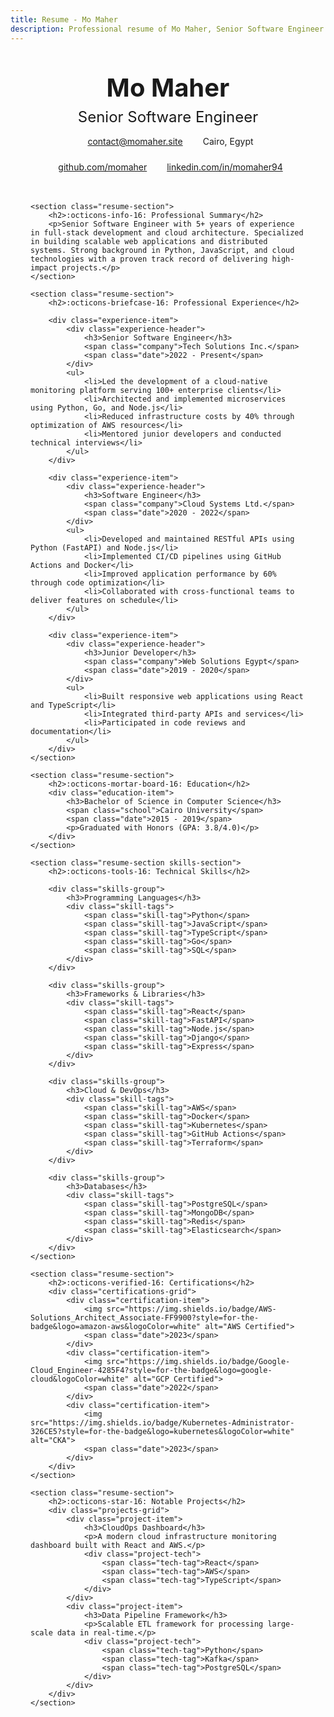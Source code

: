 ```yaml
---
title: Resume - Mo Maher
description: Professional resume of Mo Maher, Senior Software Engineer
---
```


<div class="resume-container">
    <header class="resume-header">
        <div class="resume-title">
            <h1>Mo Maher</h1>
            <h2>Senior Software Engineer</h2>
        </div>
        <div class="resume-contact">
            <div class="contact-item">
                <i class="fas fa-envelope"></i>
                <a href="mailto:contact@momaher.site">contact@momaher.site</a>
            </div>
            <div class="contact-item">
                <i class="fas fa-map-marker-alt"></i>
                Cairo, Egypt
            </div>
            <div class="contact-item">
                <i class="fab fa-github"></i>
                <a href="https://github.com/momaher">github.com/momaher</a>
            </div>
            <div class="contact-item">
                <i class="fab fa-linkedin"></i>
                <a href="https://linkedin.com/in/momaher94">linkedin.com/in/momaher94</a>
            </div>
        </div>
    </header>

    <section class="resume-section">
        <h2>:octicons-info-16: Professional Summary</h2>
        <p>Senior Software Engineer with 5+ years of experience in full-stack development and cloud architecture. Specialized in building scalable web applications and distributed systems. Strong background in Python, JavaScript, and cloud technologies with a proven track record of delivering high-impact projects.</p>
    </section>

    <section class="resume-section">
        <h2>:octicons-briefcase-16: Professional Experience</h2>
        
        <div class="experience-item">
            <div class="experience-header">
                <h3>Senior Software Engineer</h3>
                <span class="company">Tech Solutions Inc.</span>
                <span class="date">2022 - Present</span>
            </div>
            <ul>
                <li>Led the development of a cloud-native monitoring platform serving 100+ enterprise clients</li>
                <li>Architected and implemented microservices using Python, Go, and Node.js</li>
                <li>Reduced infrastructure costs by 40% through optimization of AWS resources</li>
                <li>Mentored junior developers and conducted technical interviews</li>
            </ul>
        </div>

        <div class="experience-item">
            <div class="experience-header">
                <h3>Software Engineer</h3>
                <span class="company">Cloud Systems Ltd.</span>
                <span class="date">2020 - 2022</span>
            </div>
            <ul>
                <li>Developed and maintained RESTful APIs using Python (FastAPI) and Node.js</li>
                <li>Implemented CI/CD pipelines using GitHub Actions and Docker</li>
                <li>Improved application performance by 60% through code optimization</li>
                <li>Collaborated with cross-functional teams to deliver features on schedule</li>
            </ul>
        </div>

        <div class="experience-item">
            <div class="experience-header">
                <h3>Junior Developer</h3>
                <span class="company">Web Solutions Egypt</span>
                <span class="date">2019 - 2020</span>
            </div>
            <ul>
                <li>Built responsive web applications using React and TypeScript</li>
                <li>Integrated third-party APIs and services</li>
                <li>Participated in code reviews and documentation</li>
            </ul>
        </div>
    </section>

    <section class="resume-section">
        <h2>:octicons-mortar-board-16: Education</h2>
        <div class="education-item">
            <h3>Bachelor of Science in Computer Science</h3>
            <span class="school">Cairo University</span>
            <span class="date">2015 - 2019</span>
            <p>Graduated with Honors (GPA: 3.8/4.0)</p>
        </div>
    </section>

    <section class="resume-section skills-section">
        <h2>:octicons-tools-16: Technical Skills</h2>
        
        <div class="skills-group">
            <h3>Programming Languages</h3>
            <div class="skill-tags">
                <span class="skill-tag">Python</span>
                <span class="skill-tag">JavaScript</span>
                <span class="skill-tag">TypeScript</span>
                <span class="skill-tag">Go</span>
                <span class="skill-tag">SQL</span>
            </div>
        </div>

        <div class="skills-group">
            <h3>Frameworks & Libraries</h3>
            <div class="skill-tags">
                <span class="skill-tag">React</span>
                <span class="skill-tag">FastAPI</span>
                <span class="skill-tag">Node.js</span>
                <span class="skill-tag">Django</span>
                <span class="skill-tag">Express</span>
            </div>
        </div>

        <div class="skills-group">
            <h3>Cloud & DevOps</h3>
            <div class="skill-tags">
                <span class="skill-tag">AWS</span>
                <span class="skill-tag">Docker</span>
                <span class="skill-tag">Kubernetes</span>
                <span class="skill-tag">GitHub Actions</span>
                <span class="skill-tag">Terraform</span>
            </div>
        </div>

        <div class="skills-group">
            <h3>Databases</h3>
            <div class="skill-tags">
                <span class="skill-tag">PostgreSQL</span>
                <span class="skill-tag">MongoDB</span>
                <span class="skill-tag">Redis</span>
                <span class="skill-tag">Elasticsearch</span>
            </div>
        </div>
    </section>

    <section class="resume-section">
        <h2>:octicons-verified-16: Certifications</h2>
        <div class="certifications-grid">
            <div class="certification-item">
                <img src="https://img.shields.io/badge/AWS-Solutions_Architect_Associate-FF9900?style=for-the-badge&logo=amazon-aws&logoColor=white" alt="AWS Certified">
                <span class="date">2023</span>
            </div>
            <div class="certification-item">
                <img src="https://img.shields.io/badge/Google-Cloud_Engineer-4285F4?style=for-the-badge&logo=google-cloud&logoColor=white" alt="GCP Certified">
                <span class="date">2022</span>
            </div>
            <div class="certification-item">
                <img src="https://img.shields.io/badge/Kubernetes-Administrator-326CE5?style=for-the-badge&logo=kubernetes&logoColor=white" alt="CKA">
                <span class="date">2023</span>
            </div>
        </div>
    </section>

    <section class="resume-section">
        <h2>:octicons-star-16: Notable Projects</h2>
        <div class="projects-grid">
            <div class="project-item">
                <h3>CloudOps Dashboard</h3>
                <p>A modern cloud infrastructure monitoring dashboard built with React and AWS.</p>
                <div class="project-tech">
                    <span class="tech-tag">React</span>
                    <span class="tech-tag">AWS</span>
                    <span class="tech-tag">TypeScript</span>
                </div>
            </div>
            <div class="project-item">
                <h3>Data Pipeline Framework</h3>
                <p>Scalable ETL framework for processing large-scale data in real-time.</p>
                <div class="project-tech">
                    <span class="tech-tag">Python</span>
                    <span class="tech-tag">Kafka</span>
                    <span class="tech-tag">PostgreSQL</span>
                </div>
            </div>
        </div>
    </section>
</div>

<style>
.resume-container {
    max-width: 900px;
    margin: 0 auto;
    padding: 2rem;
}

.resume-header {
    text-align: center;
    margin-bottom: 3rem;
}

.resume-title h1 {
    font-size: 2.5rem;
    margin: 0;
    color: var(--md-primary-fg-color);
}

.resume-title h2 {
    font-size: 1.5rem;
    margin: 0.5rem 0;
    color: var(--md-accent-fg-color);
    font-weight: normal;
}

.resume-contact {
    display: flex;
    justify-content: center;
    flex-wrap: wrap;
    gap: 1.5rem;
    margin-top: 1rem;
}

.contact-item {
    display: flex;
    align-items: center;
    gap: 0.5rem;
}

.resume-section {
    margin: 2.5rem 0;
}

.resume-section h2 {
    color: var(--md-primary-fg-color);
    border-bottom: 2px solid var(--md-primary-fg-color);
    padding-bottom: 0.5rem;
    margin-bottom: 1.5rem;
}

.experience-item {
    margin-bottom: 2rem;
}

.experience-header {
    margin-bottom: 1rem;
}

.experience-header h3 {
    margin: 0;
    color: var(--md-typeset-color);
}

.company {
    color: var(--md-accent-fg-color);
    font-weight: 500;
}

.date {
    color: var(--md-default-fg-color--light);
    font-size: 0.9rem;
    margin-left: 1rem;
}

.education-item {
    margin-bottom: 1.5rem;
}

.education-item h3 {
    margin: 0;
    color: var(--md-typeset-color);
}

.school {
    color: var(--md-accent-fg-color);
    font-weight: 500;
}

.skills-group {
    margin-bottom: 1.5rem;
}

.skills-group h3 {
    color: var(--md-typeset-color);
    font-size: 1.1rem;
    margin-bottom: 0.5rem;
}

.skill-tags {
    display: flex;
    flex-wrap: wrap;
    gap: 0.5rem;
}

.skill-tag {
    background: var(--md-code-bg-color);
    color: var(--md-typeset-color);
    padding: 0.3rem 0.8rem;
    border-radius: 1rem;
    font-size: 0.9rem;
}

.certifications-grid {
    display: grid;
    grid-template-columns: repeat(auto-fit, minmax(250px, 1fr));
    gap: 1.5rem;
}

.certification-item {
    display: flex;
    flex-direction: column;
    align-items: center;
    gap: 0.5rem;
}

.projects-grid {
    display: grid;
    grid-template-columns: repeat(auto-fit, minmax(250px, 1fr));
    gap: 1.5rem;
}

.project-item {
    background: var(--md-code-bg-color);
    padding: 1.5rem;
    border-radius: 0.5rem;
}

.project-item h3 {
    margin: 0 0 0.5rem 0;
    color: var(--md-typeset-color);
}

.project-tech {
    margin-top: 1rem;
    display: flex;
    flex-wrap: wrap;
    gap: 0.5rem;
}

.tech-tag {
    background: rgba(var(--md-primary-fg-color--rgb), 0.1);
    color: var(--md-primary-fg-color);
    padding: 0.2rem 0.6rem;
    border-radius: 1rem;
    font-size: 0.8rem;
}

@media screen and (max-width: 768px) {
    .resume-container {
        padding: 1rem;
    }
    
    .resume-contact {
        flex-direction: column;
        align-items: center;
        gap: 0.8rem;
    }
    
    .experience-header {
        flex-direction: column;
    }
    
    .date {
        margin-left: 0;
        margin-top: 0.3rem;
    }
}
</style>
